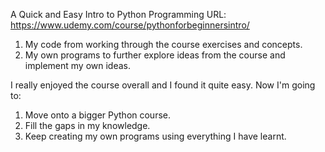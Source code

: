 A Quick and Easy Intro to Python Programming
URL: https://www.udemy.com/course/pythonforbeginnersintro/
  
  1. My code from working through the course exercises and concepts.
  2. My own programs to further explore ideas from the course and implement my own ideas.

I really enjoyed the course overall and I found it quite easy. Now I'm going to:
  
  1. Move onto a bigger Python course.
  2. Fill the gaps in my knowledge.
  3. Keep creating my own programs using everything I have learnt.
